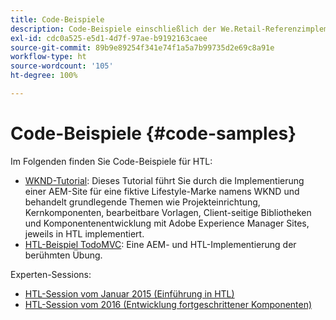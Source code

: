 ```yaml
---
title: Code-Beispiele
description: Code-Beispiele einschließlich der We.Retail-Referenzimplementierung
exl-id: cdc0a525-e5d1-4d7f-97ae-b9192163caee
source-git-commit: 89b9e89254f341e74f1a5a7b99735d2e69c8a91e
workflow-type: ht
source-wordcount: '105'
ht-degree: 100%

---
```


# Code-Beispiele {#code-samples}

Im Folgenden finden Sie Code-Beispiele für HTL:

* [WKND-Tutorial](https://experienceleague.adobe.com/docs/experience-manager-learn/getting-started-wknd-tutorial-develop/overview.html?lang=de): Dieses Tutorial führt Sie durch die Implementierung einer AEM-Site für eine fiktive Lifestyle-Marke namens WKND und behandelt grundlegende Themen wie Projekteinrichtung, Kernkomponenten, bearbeitbare Vorlagen, Client-seitige Bibliotheken und Komponentenentwicklung mit Adobe Experience Manager Sites, jeweils in HTL implementiert.
* [HTL-Beispiel TodoMVC](https://github.com/Adobe-Marketing-Cloud/aem-sightly-sample-todomvc): Eine AEM- und HTL-Implementierung der berühmten Übung.

Experten-Sessions:

* [HTL-Session vom Januar 2015 (Einführung in HTL)](http://scottsdigitalcommunity.blogspot.ca/2015/01/upcoming-sessions-of-ask-aem-community.html)
* [HTL-Session vom 2016 (Entwicklung fortgeschrittener Komponenten)](http://scottsdigitalcommunity.blogspot.ca/2016/03/ask-aem-community-experts-deep-dive.html)
